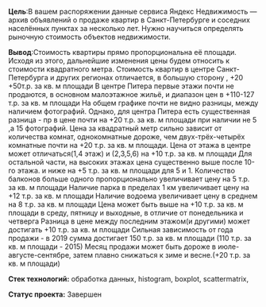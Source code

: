 **Цель**:В вашем распоряжении данные сервиса Яндекc Недвижимость — архив объявлений о продаже квартир в Санкт-Петербурге и соседних населённых пунктах за несколько лет. Нужно научиться определять рыночную стоимость объектов недвижимости.

**Вывод**:Стоимость квартиры прямо пропорциональна её площади. Исходя из этого, дальнейшие изменения цены будем относить к стоимости квадратного метра. Стоимость квартир в центре Санкт-Петербурга и других регионах отличается, в большую сторону , +20 +50т.р. за кв. м площади В центре Питера первые этажи почти не продаются, в основном малоэтажное жильё, и диапазон цен в +110-127 т.р. за кв. м площади На общем графике почти не видно разницы, между наличием фотографий. Однако, для центра Питера есть существенная разница - пр в цене почти на +20 т.р. за кв. м площади при наличии не 5 ,а 15 фотографий. Цена за квадратный метр сильно зависит от количества комнат, однокомнатные дороже, чем двух-трёх-четырёх комнатные почти на +20 т.р. за кв. м площади. Цена от этажа в центре может отличаться(1,4 этаж) и (2,3,5,6) на +10 т.р. за кв. м площади Для остальной части, на высоких этажах цена существенно выше после 10-го этажа. и ниже на +5 т.р. за кв. м площади для 5 и 1. Количество балконов больше одного пропорционально увеличивает цену на 5 т.р. за кв. м площади Наличие парка в пределах 1 км увеличивает цену на +12 т.р. за кв. м площади Наличие водоема увеличивает цену в среднем на 8 т.р. за кв. м площади Цена может быть выше на +10 т.р. за кв. м площади в среду, пятницу и выходные, в отличие от понедельника и четверга Разница в цене между последним этажом(и другими) может достигать +10 т.р. за кв. м площади Сильная зависимость от года продажи - в 2019 сумма достигает 150 т.р. за кв. м площади (110 т.р. за кв. м площади - 2015) Месяц продажи может быть дороже в июле-августе-сентябре, затем плавно снижаться к зиме и весне.(+20 т.р. за кв. м площади)

**Стек технологий:** обработка данных, histogram, boxplot, scattermatrix,

**Статус проекта:** Завершен